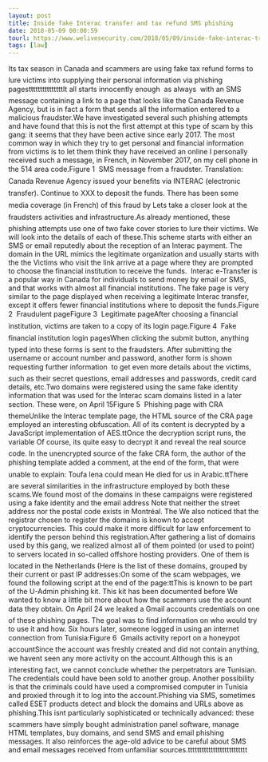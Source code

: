 ```yaml
---
layout: post
title: Inside fake Interac transfer and tax refund SMS phishing
date: 2018-05-09 00:00:59
tourl: https://www.welivesecurity.com/2018/05/09/inside-fake-interac-transfer/
tags: [law]
---
```

Its tax season in Canada and scammers are using fake tax refund forms to lure victims into supplying their personal information via phishing pagestttttttttttttttIt all starts innocently enough  as always  with an SMS message containing a link to a page that looks like the Canada Revenue Agency, but is in fact a form that sends all the information entered to a malicious fraudster.We have investigated several such phishing attempts and have found that this is not the first attempt at this type of scam by this gang: it seems that they have been active since early 2017. The most common way in which they try to get personal and financial information from victims is to let them think they have received an online I personally received such a message, in French, in November 2017, on my cell phone in the 514 area code.Figure 1  SMS message from a fraudster. Translation: Canada Revenue Agency issued your benefits via INTERAC (electronic transfer). Continue to XXX to deposit the funds. There has been some media coverage (in French) of this fraud by Lets take a closer look at the fraudsters activities and infrastructure.As already mentioned, these phishing attempts use one of two fake cover stories to lure their victims. We will look into the details of each of these.This scheme starts with either an SMS or email reputedly about the reception of an Interac payment. The domain in the URL mimics the legitimate organization and usually starts with the the Victims who visit the link arrive at a page where they are prompted to choose the financial institution to receive the funds.  Interac e-Transfer is a popular way in Canada for individuals to send money by email or SMS, and that works with almost all financial institutions. The fake page is very similar to the page displayed when receiving a legitimate Interac transfer, except it offers fewer financial institutions where to deposit the funds.Figure 2  Fraudulent pageFigure 3  Legitimate pageAfter choosing a financial institution, victims are taken to a copy of its login page.Figure 4  Fake financial institution login pagesWhen clicking the submit button, anything typed into these forms is sent to the fraudsters. After submitting the username or account number and password, another form is shown requesting further information  to get even more details about the victims, such as their secret questions, email addresses and passwords, credit card details, etc.Two domains were registered using the same fake identity information that was used for the Interac scam domains listed in a later section. These were, on April 15Figure 5  Phishing page with CRA themeUnlike the Interac template page, the HTML source of the CRA page employed an interesting obfuscation. All of its content is decrypted by a JavaScript implementation of AES.ttOnce the decryption script runs, the variable Of course, its quite easy to decrypt it and reveal the real source code. In the unencrypted source of the fake CRA form, the author of the phishing template added a comment, at the end of the form, that were unable to explain: Toufa lena could mean He died for us in Arabic.ttThere are several similarities in the infrastructure employed by both these scams.We found most of the domains in these campaigns were registered using a fake identity and the email address Note that neither the street address nor the postal code exists in Montréal. The We also noticed that the registrar chosen to register the domains is known to accept cryptocurrencies. This could make it more difficult for law enforcement to identify the person behind this registration.After gathering a list of domains used by this gang, we realized almost all of them pointed (or used to point) to servers located in so-called offshore hosting providers. One of them is located in the Netherlands (Here is the list of these domains, grouped by their current or past IP addresses:On some of the scam webpages, we found the following script at the end of the page:ttThis is known to be part of the U-Admin phishing kit. This kit has been documented before We wanted to know a little bit more about how the scammers use the account data they obtain. On April 24 we leaked a Gmail accounts credentials on one of these phishing pages. The goal was to find information on who would try to use it and how. Six hours later, someone logged in using an internet connection from Tunisia:Figure 6  Gmails activity report on a honeypot accountSince the account was freshly created and did not contain anything, we havent seen any more activity on the account.Although this is an interesting fact, we cannot conclude whether the perpetrators are Tunisian. The credentials could have been sold to another group. Another possibility is that the criminals could have used a compromised computer in Tunisia and proxied through it to log into the account.Phishing via SMS, sometimes called ESET products detect and block the domains and URLs above as phishing.This isnt particularly sophisticated or technically advanced: these scammers have simply bought administration panel software, manage HTML templates, buy domains, and send SMS and email phishing messages. It also reinforces the age-old advice to be careful about SMS and email messages received from unfamiliar sources.tttttttttttttttttttttttttt